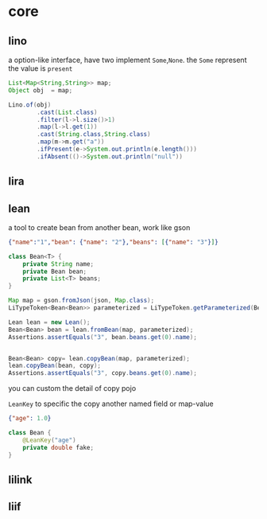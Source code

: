 # core

## lino

a option-like interface, have two implement `Some`,`None`. the `Some` represent the value is `present`

```java
List<Map<String,String>> map;
Object obj  = map;

Lino.of(obj)
        .cast(List.class)
        .filter(l->l.size()>1)
        .map(l->l.get(1))
        .cast(String.class,String.class)
        .map(m->m.get("a"))
        .ifPresent(e->System.out.println(e.length()))
        .ifAbsent(()->System.out.println("null"))
```

## lira

## lean

a tool to create bean from another bean, work like gson

```json
{"name":"1","bean": {"name": "2"},"beans": [{"name": "3"}]}
```

```java
class Bean<T> {
    private String name;
    private Bean bean;
    private List<T> beans;
}
```

```java
Map map = gson.fromJson(json, Map.class);
LiTypeToken<Bean<Bean>> parameterized = LiTypeToken.getParameterized(Bean.class, Bean.class);

Lean lean = new Lean();
Bean<Bean> bean = lean.fromBean(map, parameterized);
Assertions.assertEquals("3", bean.beans.get(0).name);


Bean<Bean> copy= lean.copyBean(map, parameterized);
lean.copyBean(bean, copy);
Assertions.assertEquals("3", copy.beans.get(0).name);
```

you can custom the detail of copy pojo

`LeanKey` to specific the copy another named field or map-value

```json
{"age": 1.0}
```

```java
class Bean {
    @LeanKey("age")
    private double fake;
}


```

## lilink

## liif 




